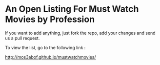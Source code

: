 An Open Listing For Must Watch Movies by Profession
===================================================

If you want to add anything, just fork the repo, add your changes and send us a pull request.

To view the list, go to the following link :

http://mos3abof.github.io/mustwatchmovies/

